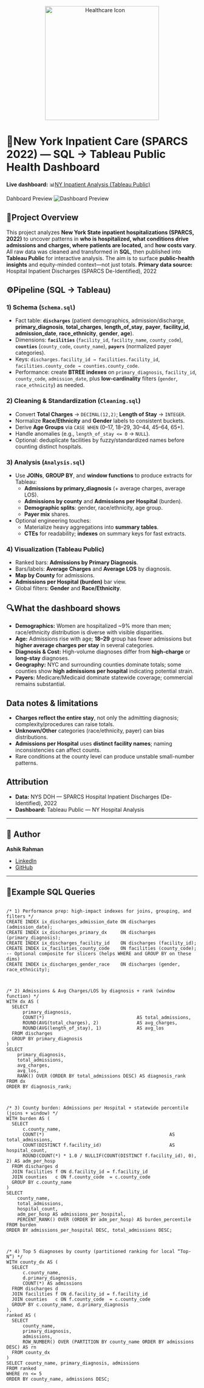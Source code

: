 <p align="center">
  <img src="https://github.com/user-attachments/assets/52ddf28e-fc92-49fa-b542-e83cd9bdece4" alt="Healthcare Icon" width="300"/>
</p>

# 🏥New York Inpatient Care (SPARCS 2022) — SQL → Tableau Public Health Dashboard

**Live dashboard:** 📊[NY Inpatient Analysis (Tableau Public)](https://public.tableau.com/views/NYHospitalAnalysis/Dashboard5?:language=en-US&:sid=&:redirect=auth&:display_count=n&:origin=viz_share_link)

Dahboard Preview
![Dashboard Preview](Dashboard_Preview.png)

## 📌Project Overview
This project analyzes **New York State inpatient hospitalizations (SPARCS, 2022)** to uncover patterns in **who is hospitalized, what conditions drive admissions and charges, where patients are located,** and **how costs vary**.
All raw data was cleaned and transformed in **SQL**, then published into **Tableau Public** for interactive analysis. The aim is to surface **public-health insights** and equity-minded context—not just totals.
**Primary data source:** Hospital Inpatient Discharges (SPARCS De-Identified), 2022

## ⚙️Pipeline (SQL → Tableau)

### 1) Schema (`Schema.sql`)
- Fact table: **`discharges`** (patient demographics, admission/discharge, **primary_diagnosis**, **total_charges**, **length_of_stay**, **payer**, **facility_id**, **admission_date**, **race_ethnicity**, **gender**, **age**).
- Dimensions: **`facilities`** (`facility_id`, `facility_name`, `county_code`), **`counties`** (`county_code`, `county_name`), **`payers`** (normalized payer categories).
- Keys: `discharges.facility_id → facilities.facility_id`, `facilities.county_code → counties.county_code`.
- Performance: create **BTREE indexes** on `primary_diagnosis`, `facility_id`, `county_code`, `admission_date`, plus **low-cardinality** filters (`gender`, `race_ethnicity`) as needed.

### 2) Cleaning & Standardization (`Cleaning.sql`)
- Convert **Total Charges** → `DECIMAL(12,2)`; **Length of Stay** → `INTEGER`.
- Normalize **Race/Ethnicity** and **Gender** labels to consistent buckets.
- Derive **Age Groups** via `CASE WHEN` (0–17, 18–29, 30–44, 45–64, 65+).
- Handle anomalies (e.g., `length_of_stay <= 0` → `NULL`).
- Optional: deduplicate facilities by fuzzy/standardized names before counting distinct hospitals.

### 3) Analysis (`Analysis.sql`)
- Use **JOINs**, **GROUP BY**, and **window functions** to produce extracts for Tableau:
  - **Admissions by primary_diagnosis** (+ average charges, average LOS).
  - **Admissions by county** and **Admissions per Hospital** (burden).
  - **Demographic splits**: gender, race/ethnicity, age group.
  - **Payer mix** shares.
- Optional engineering touches:
  - Materialize heavy aggregations into **summary tables**.
  - **CTEs** for readability; **indexes** on summary keys for fast extracts.

### 4) Visualization (Tableau Public)
- Ranked bars: **Admissions by Primary Diagnosis**.
- Bars/labels: **Average Charges** and **Average LOS** by diagnosis.
- **Map by County** for admissions.
- **Admissions per Hospital (burden)** bar view.
- Global filters: **Gender** and **Race/Ethnicity**.


## 🔍What the dashboard shows

- **Demographics:** Women are hospitalized ~9% more than men; race/ethnicity distribution is diverse with visible disparities.
- **Age:** Admissions rise with age; **18–29** group has fewer admissions but **higher average charges per stay** in several categories.
- **Diagnosis & Cost:** High-volume diagnoses differ from **high-charge** or **long-stay** diagnoses.
- **Geography:** NYC and surrounding counties dominate totals; some counties show **high admissions per hospital** indicating potential strain.
- **Payers:** Medicare/Medicaid dominate statewide coverage; commercial remains substantial.


## Data notes & limitations

- **Charges reflect the entire stay**, not only the admitting diagnosis; complexity/procedures can raise totals.
- **Unknown/Other** categories (race/ethnicity, payer) can bias distributions.
- **Admissions per Hospital** uses **distinct facility names**; naming inconsistencies can affect counts.
- Rare conditions at the county level can produce unstable small-number patterns.

## Attribution

- **Data:** NYS DOH — SPARCS Hospital Inpatient Discharges (De-Identified), 2022
- **Dashboard:** Tableau Public — NY Hospital Analysis

---

## 👤 Author
**Ashik Rahman**
- [LinkedIn](https://www.linkedin.com/in/ashik-rahman-998364379)
- [GitHub](https://github.com/ashhik96)

---

## 📜Example SQL Queries 

```MySQL Workbench (MySQL 8.0+) — Key, complex examples

/* 1) Performance prep: high-impact indexes for joins, grouping, and filters */
CREATE INDEX ix_discharges_admission_date ON discharges (admission_date);
CREATE INDEX ix_discharges_primary_dx     ON discharges (primary_diagnosis);
CREATE INDEX ix_discharges_facility_id    ON discharges (facility_id);
CREATE INDEX ix_facilities_county_code    ON facilities (county_code);
-- Optional composite for slicers (helps WHERE and GROUP BY on these dims)
CREATE INDEX ix_discharges_gender_race    ON discharges (gender, race_ethnicity);



/* 2) Admissions & Avg Charges/LOS by diagnosis + rank (window function) */
WITH dx AS (
  SELECT
      primary_diagnosis,
      COUNT(*)                                  AS total_admissions,
      ROUND(AVG(total_charges), 2)              AS avg_charges,
      ROUND(AVG(length_of_stay), 1)             AS avg_los
  FROM discharges
  GROUP BY primary_diagnosis
)
SELECT
    primary_diagnosis,
    total_admissions,
    avg_charges,
    avg_los,
    RANK() OVER (ORDER BY total_admissions DESC) AS diagnosis_rank
FROM dx
ORDER BY diagnosis_rank;



/* 3) County burden: Admissions per Hospital + statewide percentile (joins + window) */
WITH burden AS (
  SELECT
      c.county_name,
      COUNT(*)                                              AS total_admissions,
      COUNT(DISTINCT f.facility_id)                         AS hospital_count,
      ROUND(COUNT(*) * 1.0 / NULLIF(COUNT(DISTINCT f.facility_id), 0), 2) AS adm_per_hosp
  FROM discharges d
  JOIN facilities f ON d.facility_id = f.facility_id
  JOIN counties   c ON f.county_code  = c.county_code
  GROUP BY c.county_name
)
SELECT
    county_name,
    total_admissions,
    hospital_count,
    adm_per_hosp AS admissions_per_hospital,
    PERCENT_RANK() OVER (ORDER BY adm_per_hosp) AS burden_percentile
FROM burden
ORDER BY admissions_per_hospital DESC, total_admissions DESC;



/* 4) Top 5 diagnoses by county (partitioned ranking for local “Top-N”) */
WITH county_dx AS (
  SELECT
      c.county_name,
      d.primary_diagnosis,
      COUNT(*) AS admissions
  FROM discharges d
  JOIN facilities f ON d.facility_id = f.facility_id
  JOIN counties   c ON f.county_code  = c.county_code
  GROUP BY c.county_name, d.primary_diagnosis
),
ranked AS (
  SELECT
      county_name,
      primary_diagnosis,
      admissions,
      ROW_NUMBER() OVER (PARTITION BY county_name ORDER BY admissions DESC) AS rn
  FROM county_dx
)
SELECT county_name, primary_diagnosis, admissions
FROM ranked
WHERE rn <= 5
ORDER BY county_name, admissions DESC;
